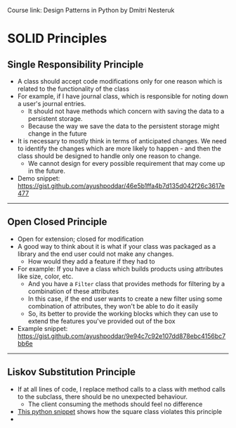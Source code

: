 Course link: Design Patterns in Python by Dmitri Nesteruk

# SOLID Principles
## Single Responsibility Principle
- A class should accept code modifications only for one reason which is related to the functionality of the class
- For example, if I have journal class, which is responsible for noting down a user's journal entries. 
	- It should not have methods which concern with saving the data to a persistent storage.
	- Because the way we save the data to the persistent storage might change in the future
- It is necessary to mostly think in terms of anticipated changes. We need to identify the changes which are more likely to happen - and then the class should be designed to handle only one reason to change.
	- We cannot design for every possible requirement that may come up in the future.
- Demo snippet: https://gist.github.com/ayushpoddar/46e5b1ffa4b7d135d042f26c3617e477
---
## Open Closed Principle
- Open for extension; closed for modification
- A good way to think about it is what if your class was packaged as a library and the end user could not make any changes.
	- How would they add a feature if they had to
- For example: If you have a class which builds products using attributes like size, color, etc.
	- And you have a `Filter` class that provides methods for filtering by a combination of these attributes
	- In this case, if the end user wants to create a new filter using some combination of attributes, they won't be able to do it easily
	- So, its better to provide the working blocks which they can use to extend the features you've provided out of the box
- Example snippet: https://gist.github.com/ayushpoddar/9e94c7c92e107dd878ebc4156bc7bb6e
---
## Liskov Substitution Principle
- If at all lines of code, I replace method calls to a class with method calls to the subclass, there should be no unexpected behaviour.
	- The client consuming the methods should feel no difference
- [This python snippet](https://gist.github.com/ayushpoddar/10fca60a5da447de9d36028e26257529) shows how the square class violates this principle
- 